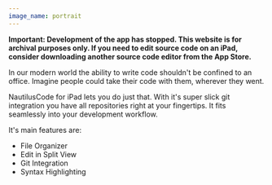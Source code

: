 ```yaml
---
image_name: portrait
---
```


**Important: Development of the app has stopped. This website is for archival purposes only. If you need to edit source code on an iPad, consider downloading another source code editor from the App Store.**

In our modern world the ability to write code shouldn't be confined to an office. Imagine people could take their code with them, wherever they went.

NautilusCode for iPad lets you do just that. With it's super slick git integration you have all repositories right at your fingertips. It fits seamlessly into your development workflow.

It's main features are:

* File Organizer
* Edit in Split View
* Git Integration
* Syntax Highlighting
